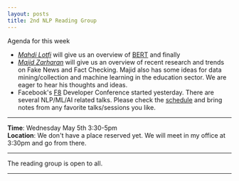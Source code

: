 ```yaml
---
layout: posts
title: 2nd NLP Reading Group
---
```


Agenda for this week
- *[Mahdi Lotfi](https://www.linkedin.com/in/mahdi-lotfi-bidhendi72/)* will give us an overview of [BERT](https://ai.googleblog.com/2018/11/open-sourcing-bert-state-of-art-pre.html) and finally 
- *[Majid Zarharan](https://www.linkedin.com/in/majid-zarharan/)* will give us an overview of recent research and trends on Fake News and Fact Checking. Majid also has some ideas for data mining/collection and machine learning in the education sector. We are eager to hear his thoughts and ideas.
- Facebook's [F8](https://www.f8.com) Developer Conference started yesterday. There are several NLP/ML/AI related talks. Please check the [schedule](https://www.f8.com/schedule) and bring notes from any favorite talks/sessions you like.

---
**Time**: Wednesday May 5th 3:30-5pm  
**Location**: We don't have a place reserved yet. We will meet in my office at 3:30pm and go from there.

---
The reading group is open to all.

---